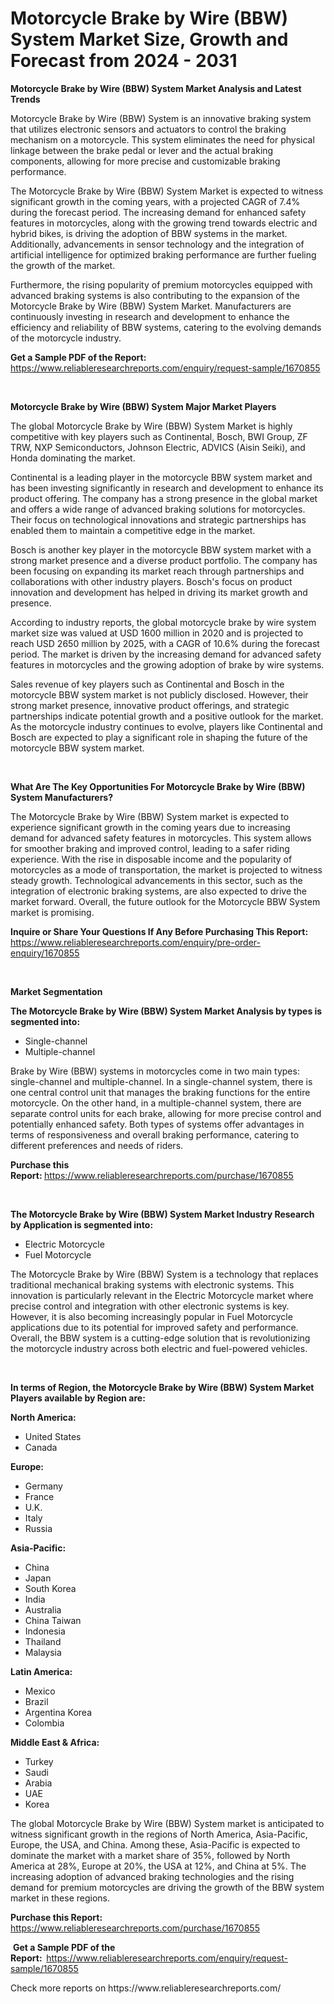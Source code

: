 <p><h1>Motorcycle Brake by Wire (BBW) System Market Size, Growth and Forecast from 2024 - 2031</h1></p><p><strong>Motorcycle Brake by Wire (BBW) System Market Analysis and Latest Trends</strong></p>
<p><p>Motorcycle Brake by Wire (BBW) System is an innovative braking system that utilizes electronic sensors and actuators to control the braking mechanism on a motorcycle. This system eliminates the need for physical linkage between the brake pedal or lever and the actual braking components, allowing for more precise and customizable braking performance.</p><p>The Motorcycle Brake by Wire (BBW) System Market is expected to witness significant growth in the coming years, with a projected CAGR of 7.4% during the forecast period. The increasing demand for enhanced safety features in motorcycles, along with the growing trend towards electric and hybrid bikes, is driving the adoption of BBW systems in the market. Additionally, advancements in sensor technology and the integration of artificial intelligence for optimized braking performance are further fueling the growth of the market.</p><p>Furthermore, the rising popularity of premium motorcycles equipped with advanced braking systems is also contributing to the expansion of the Motorcycle Brake by Wire (BBW) System Market. Manufacturers are continuously investing in research and development to enhance the efficiency and reliability of BBW systems, catering to the evolving demands of the motorcycle industry.</p></p>
<p><strong>Get a Sample PDF of the Report:&nbsp;</strong> <a href="https://www.reliableresearchreports.com/enquiry/request-sample/1670855">https://www.reliableresearchreports.com/enquiry/request-sample/1670855</a></p>
<p>&nbsp;</p>
<p><strong>Motorcycle Brake by Wire (BBW) System Major Market Players</strong></p>
<p><p>The global Motorcycle Brake by Wire (BBW) System Market is highly competitive with key players such as Continental, Bosch, BWI Group, ZF TRW, NXP Semiconductors, Johnson Electric, ADVICS (Aisin Seiki), and Honda dominating the market.</p><p>Continental is a leading player in the motorcycle BBW system market and has been investing significantly in research and development to enhance its product offering. The company has a strong presence in the global market and offers a wide range of advanced braking solutions for motorcycles. Their focus on technological innovations and strategic partnerships has enabled them to maintain a competitive edge in the market.</p><p>Bosch is another key player in the motorcycle BBW system market with a strong market presence and a diverse product portfolio. The company has been focusing on expanding its market reach through partnerships and collaborations with other industry players. Bosch's focus on product innovation and development has helped in driving its market growth and presence.</p><p>According to industry reports, the global motorcycle brake by wire system market size was valued at USD 1600 million in 2020 and is projected to reach USD 2650 million by 2025, with a CAGR of 10.6% during the forecast period. The market is driven by the increasing demand for advanced safety features in motorcycles and the growing adoption of brake by wire systems.</p><p>Sales revenue of key players such as Continental and Bosch in the motorcycle BBW system market is not publicly disclosed. However, their strong market presence, innovative product offerings, and strategic partnerships indicate potential growth and a positive outlook for the market. As the motorcycle industry continues to evolve, players like Continental and Bosch are expected to play a significant role in shaping the future of the motorcycle BBW system market.</p></p>
<p>&nbsp;</p>
<p><strong>What Are The Key Opportunities For Motorcycle Brake by Wire (BBW) System Manufacturers?</strong></p>
<p><p>The Motorcycle Brake by Wire (BBW) System market is expected to experience significant growth in the coming years due to increasing demand for advanced safety features in motorcycles. This system allows for smoother braking and improved control, leading to a safer riding experience. With the rise in disposable income and the popularity of motorcycles as a mode of transportation, the market is projected to witness steady growth. Technological advancements in this sector, such as the integration of electronic braking systems, are also expected to drive the market forward. Overall, the future outlook for the Motorcycle BBW System market is promising.</p></p>
<p><strong>Inquire or Share Your Questions If Any Before Purchasing This Report:</strong> <a href="https://www.reliableresearchreports.com/enquiry/pre-order-enquiry/1670855">https://www.reliableresearchreports.com/enquiry/pre-order-enquiry/1670855</a></p>
<p>&nbsp;</p>
<p><strong>Market Segmentation</strong></p>
<p><strong>The Motorcycle Brake by Wire (BBW) System Market Analysis by types is segmented into:</strong></p>
<p><ul><li>Single-channel</li><li>Multiple-channel</li></ul></p>
<p><p>Brake by Wire (BBW) systems in motorcycles come in two main types: single-channel and multiple-channel. In a single-channel system, there is one central control unit that manages the braking functions for the entire motorcycle. On the other hand, in a multiple-channel system, there are separate control units for each brake, allowing for more precise control and potentially enhanced safety. Both types of systems offer advantages in terms of responsiveness and overall braking performance, catering to different preferences and needs of riders.</p></p>
<p><strong>Purchase this Report:&nbsp;</strong><a href="https://www.reliableresearchreports.com/purchase/1670855">https://www.reliableresearchreports.com/purchase/1670855</a></p>
<p>&nbsp;</p>
<p><strong>The Motorcycle Brake by Wire (BBW) System Market Industry Research by Application is segmented into:</strong></p>
<p><ul><li>Electric Motorcycle</li><li>Fuel Motorcycle</li></ul></p>
<p><p>The Motorcycle Brake by Wire (BBW) System is a technology that replaces traditional mechanical braking systems with electronic systems. This innovation is particularly relevant in the Electric Motorcycle market where precise control and integration with other electronic systems is key. However, it is also becoming increasingly popular in Fuel Motorcycle applications due to its potential for improved safety and performance. Overall, the BBW system is a cutting-edge solution that is revolutionizing the motorcycle industry across both electric and fuel-powered vehicles.</p></p>
<p>&nbsp;</p>
<p><strong>In terms of Region, the Motorcycle Brake by Wire (BBW) System Market Players available by Region are:</strong></p>
<p>
    <p> <strong> North America: </strong>
        <ul>
            <li>United States</li>
            <li>Canada</li>
        </ul>
        </p> 
    <p> <strong> Europe: </strong>
        <ul>
            <li>Germany</li>
            <li>France</li>
            <li>U.K.</li>
            <li>Italy</li>
            <li>Russia</li>
        </ul>
        </p> 
    <p> <strong> Asia-Pacific: </strong>
        <ul>
            <li>China</li>
            <li>Japan</li>
            <li>South Korea</li>
            <li>India</li>
            <li>Australia</li>
            <li>China Taiwan</li>
            <li>Indonesia</li>
            <li>Thailand</li>
            <li>Malaysia</li>
        </ul>
        </p> 
    <p> <strong> Latin America: </strong>
        <ul>
            <li>Mexico</li>
            <li>Brazil</li>
            <li>Argentina Korea</li>
            <li>Colombia</li>
        </ul>
        </p> 
    <p> <strong> Middle East & Africa: </strong>
        <ul>
            <li>Turkey</li>
            <li>Saudi</li>
            <li>Arabia</li>
            <li>UAE</li>
            <li>Korea</li>
        </ul>
    </p>
    </p>
<p><p>The global Motorcycle Brake by Wire (BBW) System market is anticipated to witness significant growth in the regions of North America, Asia-Pacific, Europe, the USA, and China. Among these, Asia-Pacific is expected to dominate the market with a market share of 35%, followed by North America at 28%, Europe at 20%, the USA at 12%, and China at 5%. The increasing adoption of advanced braking technologies and the rising demand for premium motorcycles are driving the growth of the BBW system market in these regions.</p></p>
<p><strong>Purchase this Report: </strong><a href="https://www.reliableresearchreports.com/purchase/1670855">https://www.reliableresearchreports.com/purchase/1670855</a></p>
<p>&nbsp;<strong>Get a Sample PDF of the Report:&nbsp;&nbsp;</strong><a href="https://www.reliableresearchreports.com/enquiry/request-sample/1670855">https://www.reliableresearchreports.com/enquiry/request-sample/1670855</a></p>
<p><strong></strong></p>
<p>Check more reports on https://www.reliableresearchreports.com/</p>